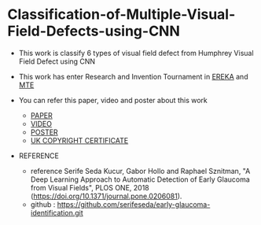 # Classification-of-Multiple-Visual-Field-Defects-using-CNN
- This work is classify 6 types of visual field defect from Humphrey Visual Field Defect using CNN  
- This work has enter Research and Invention Tournament in [EREKA](https://ereka.unimap.edu.my/images/result/RESULTS_EREKA_2021_OVERALL.pdf) and [MTE](https://mte.org.my/)

- You can refer this paper, video and poster about this work
  - [PAPER](https://iopscience.iop.org/article/10.1088/1742-6596/1755/1/012041/meta)
  - [VIDEO](https://youtu.be/jRHmQ9ru004)
  - [POSTER](https://github.com/masyitah-abu/Classification-of-Multiple-Visual-Field-Defects-using-CNN/blob/main/GUI/Ereka%20Poster.pptx)
  - [UK COPYRIGHT CERTIFICATE](https://github.com/masyitah-abu/Classification-of-Multiple-Visual-Field-Defects-using-CNN/blob/main/GUI/UK%20Certificate.pdf)

- REFERENCE
  - reference Serife Seda Kucur, Gabor Hollo and Raphael Sznitman, "A Deep Learning Approach to Automatic Detection of Early Glaucoma from Visual Fields", PLOS ONE, 2018 (https://doi.org/10.1371/journal.pone.0206081). 
  - github : https://github.com/serifeseda/early-glaucoma-identification.git
